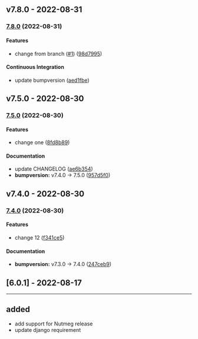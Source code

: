 ## v7.8.0 - 2022-08-31

### [7.8.0](https://github.com/Henrrypg/eox-tenant/compare/v7.7.0...v7.8.0) (2022-08-31)

#### Features

- change from branch ([#1](https://github.com/Henrrypg/eox-tenant/issues/1)) ([98d7995](https://github.com/Henrrypg/eox-tenant/commit/98d799564fa99b9962514df9ff157d828883cb27))

#### Continuous Integration

- update bumpversion ([aed1fbe](https://github.com/Henrrypg/eox-tenant/commit/aed1fbeba4bcaa5953b838f4e2c10c5f1959c426))

## v7.5.0 - 2022-08-30

### [7.5.0](https://github.com/Henrrypg/eox-tenant/compare/v7.4.0...v7.5.0) (2022-08-30)

#### Features

- change one ([8fd8b89](https://github.com/Henrrypg/eox-tenant/commit/8fd8b89091734f9ef22c44fee21652c218570e5a))

#### Documentation

- update CHANGELOG ([ae6b354](https://github.com/Henrrypg/eox-tenant/commit/ae6b354c7a6e9c13c295b0d835355682f57e6133))
- **bumpversion:** v7.4.0 → 7.5.0 ([957d5f0](https://github.com/Henrrypg/eox-tenant/commit/957d5f0858c32d396e41e8a8fc4c7429f9a8e9b9))

## v7.4.0 - 2022-08-30

### [7.4.0](https://github.com/Henrrypg/eox-tenant/compare/v7.3.0...v7.4.0) (2022-08-30)

#### Features

- change 12 ([f341ce5](https://github.com/Henrrypg/eox-tenant/commit/f341ce5eeced6d9a6092854fa59bb9d916796a60))

#### Documentation

- **bumpversion:** v7.3.0 → 7.4.0 ([247ceb9](https://github.com/Henrrypg/eox-tenant/commit/247ceb9ca941cff8ce3e60fe3457779646824657))

## [6.0.1] - 2022-08-17


---

## added

- add support for Nutmeg release
- update django requirement
